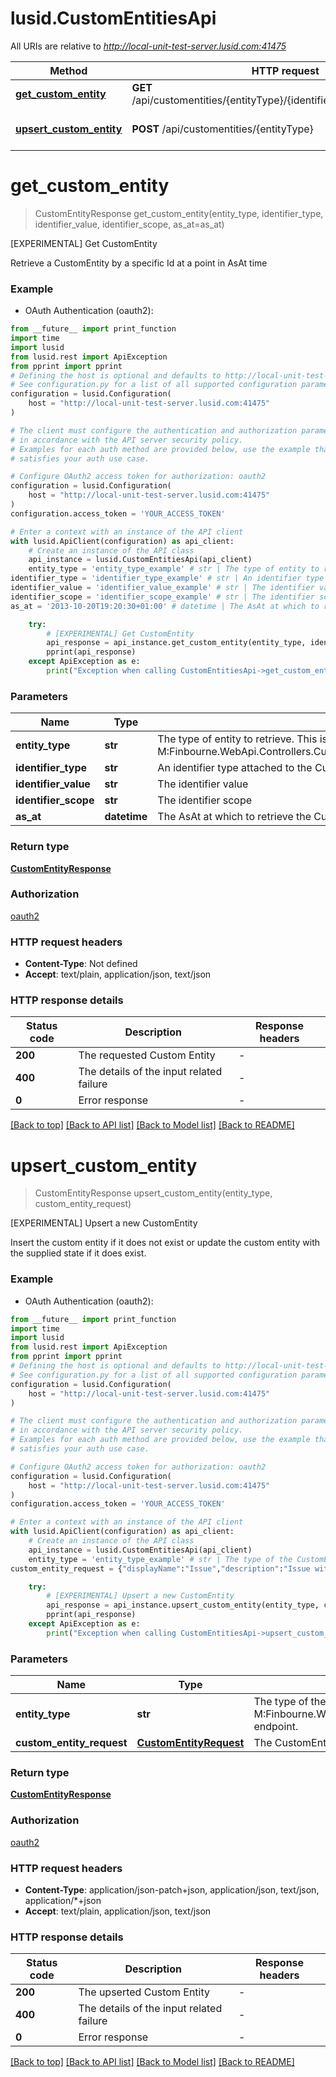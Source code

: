 # lusid.CustomEntitiesApi

All URIs are relative to *http://local-unit-test-server.lusid.com:41475*

Method | HTTP request | Description
------------- | ------------- | -------------
[**get_custom_entity**](CustomEntitiesApi.md#get_custom_entity) | **GET** /api/customentities/{entityType}/{identifierType}/{identifierValue} | [EXPERIMENTAL] Get CustomEntity
[**upsert_custom_entity**](CustomEntitiesApi.md#upsert_custom_entity) | **POST** /api/customentities/{entityType} | [EXPERIMENTAL] Upsert a new CustomEntity


# **get_custom_entity**
> CustomEntityResponse get_custom_entity(entity_type, identifier_type, identifier_value, identifier_scope, as_at=as_at)

[EXPERIMENTAL] Get CustomEntity

Retrieve a CustomEntity by a specific Id at a point in AsAt time

### Example

* OAuth Authentication (oauth2):
```python
from __future__ import print_function
import time
import lusid
from lusid.rest import ApiException
from pprint import pprint
# Defining the host is optional and defaults to http://local-unit-test-server.lusid.com:41475
# See configuration.py for a list of all supported configuration parameters.
configuration = lusid.Configuration(
    host = "http://local-unit-test-server.lusid.com:41475"
)

# The client must configure the authentication and authorization parameters
# in accordance with the API server security policy.
# Examples for each auth method are provided below, use the example that
# satisfies your auth use case.

# Configure OAuth2 access token for authorization: oauth2
configuration = lusid.Configuration(
    host = "http://local-unit-test-server.lusid.com:41475"
)
configuration.access_token = 'YOUR_ACCESS_TOKEN'

# Enter a context with an instance of the API client
with lusid.ApiClient(configuration) as api_client:
    # Create an instance of the API class
    api_instance = lusid.CustomEntitiesApi(api_client)
    entity_type = 'entity_type_example' # str | The type of entity to retrieve. This is included in the response from M:Finbourne.WebApi.Controllers.CustomEntityDefinitionController.CreateCustomEntityDefinition(Finbourne.WebApi.Interface.Dto.CustomEntityDefinitions.CustomEntityDefinitionRequest).
identifier_type = 'identifier_type_example' # str | An identifier type attached to the CustomEntity
identifier_value = 'identifier_value_example' # str | The identifier value
identifier_scope = 'identifier_scope_example' # str | The identifier scope
as_at = '2013-10-20T19:20:30+01:00' # datetime | The AsAt at which to retrieve the CustomEntity (optional)

    try:
        # [EXPERIMENTAL] Get CustomEntity
        api_response = api_instance.get_custom_entity(entity_type, identifier_type, identifier_value, identifier_scope, as_at=as_at)
        pprint(api_response)
    except ApiException as e:
        print("Exception when calling CustomEntitiesApi->get_custom_entity: %s\n" % e)
```

### Parameters

Name | Type | Description  | Notes
------------- | ------------- | ------------- | -------------
 **entity_type** | **str**| The type of entity to retrieve. This is included in the response from M:Finbourne.WebApi.Controllers.CustomEntityDefinitionController.CreateCustomEntityDefinition(Finbourne.WebApi.Interface.Dto.CustomEntityDefinitions.CustomEntityDefinitionRequest). | 
 **identifier_type** | **str**| An identifier type attached to the CustomEntity | 
 **identifier_value** | **str**| The identifier value | 
 **identifier_scope** | **str**| The identifier scope | 
 **as_at** | **datetime**| The AsAt at which to retrieve the CustomEntity | [optional] 

### Return type

[**CustomEntityResponse**](CustomEntityResponse.md)

### Authorization

[oauth2](../README.md#oauth2)

### HTTP request headers

 - **Content-Type**: Not defined
 - **Accept**: text/plain, application/json, text/json

### HTTP response details
| Status code | Description | Response headers |
|-------------|-------------|------------------|
**200** | The requested Custom Entity |  -  |
**400** | The details of the input related failure |  -  |
**0** | Error response |  -  |

[[Back to top]](#) [[Back to API list]](../README.md#documentation-for-api-endpoints) [[Back to Model list]](../README.md#documentation-for-models) [[Back to README]](../README.md)

# **upsert_custom_entity**
> CustomEntityResponse upsert_custom_entity(entity_type, custom_entity_request)

[EXPERIMENTAL] Upsert a new CustomEntity

Insert the custom entity if it does not exist or update the custom entity with the supplied state if it does exist.

### Example

* OAuth Authentication (oauth2):
```python
from __future__ import print_function
import time
import lusid
from lusid.rest import ApiException
from pprint import pprint
# Defining the host is optional and defaults to http://local-unit-test-server.lusid.com:41475
# See configuration.py for a list of all supported configuration parameters.
configuration = lusid.Configuration(
    host = "http://local-unit-test-server.lusid.com:41475"
)

# The client must configure the authentication and authorization parameters
# in accordance with the API server security policy.
# Examples for each auth method are provided below, use the example that
# satisfies your auth use case.

# Configure OAuth2 access token for authorization: oauth2
configuration = lusid.Configuration(
    host = "http://local-unit-test-server.lusid.com:41475"
)
configuration.access_token = 'YOUR_ACCESS_TOKEN'

# Enter a context with an instance of the API client
with lusid.ApiClient(configuration) as api_client:
    # Create an instance of the API class
    api_instance = lusid.CustomEntitiesApi(api_client)
    entity_type = 'entity_type_example' # str | The type of the CustomEntity to be created. An entityType can be created using the M:Finbourne.WebApi.Controllers.CustomEntityDefinitionController.GetDefinition(System.String,System.Nullable{System.DateTimeOffset}) endpoint.
custom_entity_request = {"displayName":"Issue","description":"Issue with loading data","effectiveAt":"2021-07-23T12:00:00.0000000+00:00","identifiers":[{"identifierScope":"DataLoadingIssues","identifierType":"InternalId","identifierValue":"745a0984bb8c4909bf2f9d40fea5ed1a"},{"identifierScope":"DataLoadingIssues","identifierType":"JiraID","identifierValue":"PLAT-250"}],"fields":[{"name":"IssueName","value":"InstrumentNotFound"},{"name":"Status","value":"InProgress"},{"name":"StoryPointEstimate","value":1},{"name":"Assigned","value":true},{"name":"DateCreated","value":"2021-07-13T12:00:00.0000000+00:00"}]} # CustomEntityRequest | The CustomEntity to be created

    try:
        # [EXPERIMENTAL] Upsert a new CustomEntity
        api_response = api_instance.upsert_custom_entity(entity_type, custom_entity_request)
        pprint(api_response)
    except ApiException as e:
        print("Exception when calling CustomEntitiesApi->upsert_custom_entity: %s\n" % e)
```

### Parameters

Name | Type | Description  | Notes
------------- | ------------- | ------------- | -------------
 **entity_type** | **str**| The type of the CustomEntity to be created. An entityType can be created using the M:Finbourne.WebApi.Controllers.CustomEntityDefinitionController.GetDefinition(System.String,System.Nullable{System.DateTimeOffset}) endpoint. | 
 **custom_entity_request** | [**CustomEntityRequest**](CustomEntityRequest.md)| The CustomEntity to be created | 

### Return type

[**CustomEntityResponse**](CustomEntityResponse.md)

### Authorization

[oauth2](../README.md#oauth2)

### HTTP request headers

 - **Content-Type**: application/json-patch+json, application/json, text/json, application/*+json
 - **Accept**: text/plain, application/json, text/json

### HTTP response details
| Status code | Description | Response headers |
|-------------|-------------|------------------|
**200** | The upserted Custom Entity |  -  |
**400** | The details of the input related failure |  -  |
**0** | Error response |  -  |

[[Back to top]](#) [[Back to API list]](../README.md#documentation-for-api-endpoints) [[Back to Model list]](../README.md#documentation-for-models) [[Back to README]](../README.md)

